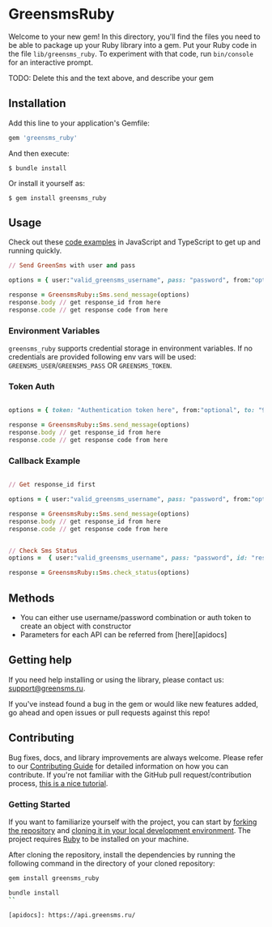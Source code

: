 # GreensmsRuby

Welcome to your new gem! In this directory, you'll find the files you need to be able to package up your Ruby library into a gem. Put your Ruby code in the file `lib/greensms_ruby`. To experiment with that code, run `bin/console` for an interactive prompt.

TODO: Delete this and the text above, and describe your gem

## Installation

Add this line to your application's Gemfile:

```ruby
gem 'greensms_ruby'
```

And then execute:

    $ bundle install

Or install it yourself as:

    $ gem install greensms_ruby

## Usage

Check out these [code examples](examples) in JavaScript and TypeScript to get up and running quickly.

```ruby
// Send GreenSms with user and pass

options = { user:"valid_greensms_username", pass: "password", from:"optional", to: "98765432101", txt: "Message text here" }

response = GreensmsRuby::Sms.send_message(options)
response.body // get response_id from here
response.code // get response code from here 


```

### Environment Variables

`greensms_ruby` supports credential storage in environment variables. If no credentials are provided following env vars will be used: `GREENSMS_USER`/`GREENSMS_PASS` OR `GREENSMS_TOKEN`.

### Token Auth

```ruby

options = { token: "Authentication token here", from:"optional", to: "98765432101", txt: "Message text here" }

response = GreensmsRuby::Sms.send_message(options)
response.body // get response_id from here
response.code // get response code from here 
```

### Callback Example

```ruby

// Get response_id first

options = { user:"valid_greensms_username", pass: "password", from:"optional", to: "98765432101", txt: "Message text here" }

response = GreensmsRuby::Sms.send_message(options)
response.body // get response_id from here
response.code // get response code from here 


// Check Sms Status
options =  { user:"valid_greensms_username", pass: "password", id: "response_id here" }

response = GreensmsRuby::Sms.check_status(options)
```

## Methods

- You can either use username/password combination or auth token to create an object with constructor
- Parameters for each API can be referred from [here][apidocs]

## Getting help

If you need help installing or using the library, please contact us: [support@greensms.ru](mailto:support@greensms.ru).

If you've instead found a bug in the gem or would like new features added, go ahead and open issues or pull requests against this repo!

## Contributing

Bug fixes, docs, and library improvements are always welcome. Please refer to our [Contributing Guide](CONTRIBUTING.md) for detailed information on how you can contribute.
If you're not familiar with the GitHub pull request/contribution process, [this is a nice tutorial](https://gun.io/blog/how-to-github-fork-branch-and-pull-request/).

### Getting Started

If you want to familiarize yourself with the project, you can start by [forking the repository](https://help.github.com/articles/fork-a-repo/) and [cloning it in your local development environment](https://help.github.com/articles/cloning-a-repository/). The project requires [Ruby](https://rubygems.org/) to be installed on your machine.

After cloning the repository, install the dependencies by running the following command in the directory of your cloned repository:

```bash
gem install greensms_ruby

bundle install
``

[apidocs]: https://api.greensms.ru/
